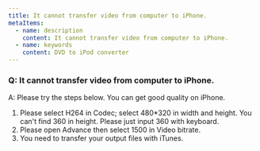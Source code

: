 ```yaml
---
title: It cannot transfer video from computer to iPhone.
metaItems:
  - name: description
    content: It cannot transfer video from computer to iPhone.
  - name: keywords
    content: DVD to iPod converter
---
```


### Q: It cannot transfer video from computer to iPhone.

A: Please try the steps below. You can get good quality on iPhone.
1. Please select H264 in Codec; select 480*320 in width and height. You can't find 360 in height. Please just input 360 with keyboard.
2. Please open Advance then select 1500 in Video bitrate.
3. You need to transfer your output files with iTunes.